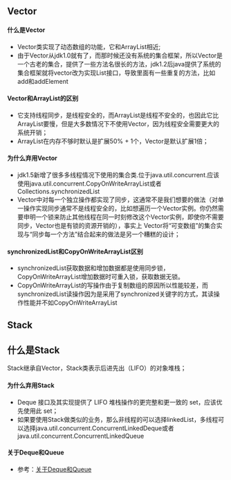 ## Vector

#### 什么是Vector
* Vector类实现了动态数组的功能，它和ArrayList相近;
* 由于Vector从jdk1.0就有了，而那时候还没有系统的集合框架，所以Vector是一个古老的集合，提供了一些方法名很长的方法，jdk1.2后java提供了系统的集合框架就将vector改为实现List接口，导致里面有一些重复的方法，比如add和addElement

#### Vector和ArrayList的区别
* 它支持线程同步，是线程安全的，而ArrayList是线程不安全的，也因此它比ArrayList要慢，但是大多数情况下不使用Vector，因为线程安全需要更大的系统开销；
* ArrayList在内存不够时默认是扩展50% + 1个，Vector是默认扩展1倍；

#### 为什么弃用Vector
* jdk1.5新增了很多多线程情况下使用的集合类.位于java.util.concurrent.应该使用java.util.concurrent.CopyOnWriteArrayList或者Collections.synchronizedList
* Vector中对每一个独立操作都实现了同步，这通常不是我们想要的做法（对单一操作实现同步通常不是线程安全的，比如想遍历一个Vector实例。你仍然需要申明一个锁来防止其他线程在同一时刻修改这个Vector实例，即使你不需要同步，Vector也是有锁的资源开销的），事实上 Vector将“可变数组”的集合实现与“同步每一个方法”结合起来的做法是另一个糟糕的设计；

#### synchronizedList和CopyOnWriteArrayList区别
* synchronizedList获取数据和增加数据都是使用同步锁，CopyOnWriteArrayList增加数据时可重入锁，获取数据无锁。
* CopyOnWriteArrayList的写操作由于复制数组的原因所以性能较差，而synchronizedList读操作因为是采用了synchronized关键字的方式，其读操作性能并不如CopyOnWriteArrayList



## Stack
## 什么是Stack
Stack继承自Vector，Stack类表示后进先出（LIFO）的对象堆栈；

#### 为什么弃用Stack
* Deque 接口及其实现提供了 LIFO 堆栈操作的更完整和更一致的 set，应该优先使用此 set；
* 如果要使用Stack做类似的业务，那么非线程的可以选择linkedList，多线程可以选择java.util.concurrent.ConcurrentLinkedDeque或者java.util.concurrent.ConcurrentLinkedQueue

#### 关于Deque和Queue
* 参考：[关于Deque和Queue](https://github.com/shukyoo/notes/blob/master/java/%E5%AD%A6%E4%B9%A0%E7%AC%94%E8%AE%B0/%E5%85%B3%E4%BA%8EDeque%E5%92%8CQueue.md)
